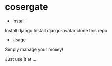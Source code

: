 cosergate
=========

- Install

Install django
Install django-avatar
clone this repo

- Usage

Simply manage your money!

Just use it at ...
